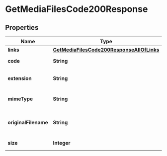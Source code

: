 

# GetMediaFilesCode200Response


## Properties

| Name | Type | Description | Notes |
|------------ | ------------- | ------------- | -------------|
|**links** | [**GetMediaFilesCode200ResponseAllOfLinks**](GetMediaFilesCode200ResponseAllOfLinks.md) |  |  [optional] |
|**code** | **String** | Media file code |  [optional] |
|**extension** | **String** | Extension of the media file |  [optional] |
|**mimeType** | **String** | Mime type of the media file |  [optional] |
|**originalFilename** | **String** | Original filename of the media file |  [optional] |
|**size** | **Integer** | Size of the media file |  [optional] |




